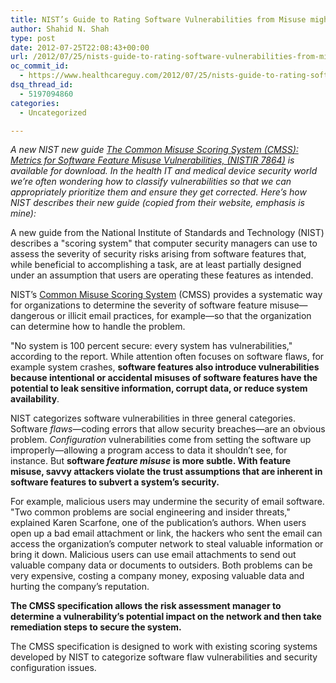 ```yaml
---
title: NIST’s Guide to Rating Software Vulnerabilities from Misuse might be helpful for health IT security
author: Shahid N. Shah
type: post
date: 2012-07-25T22:08:43+00:00
url: /2012/07/25/nists-guide-to-rating-software-vulnerabilities-from-misuse-might-be-helpful-for-health-it-security/
oc_commit_id:
  - https://www.healthcareguy.com/2012/07/25/nists-guide-to-rating-software-vulnerabilities-from-misuse-might-be-helpful-for-health-it-security/1478770807
dsq_thread_id:
  - 5197094860
categories:
  - Uncategorized

---
```

_A new NIST new guide_ [_The Common Misuse Scoring System (CMSS): Metrics for Software Feature Misuse Vulnerabilities, (NISTIR 7864)_][1] _is available for download. In the health IT and medical device security world we&#8217;re often wondering how to classify vulnerabilities so that we can appropriately prioritize them and ensure they get corrected. Here’s how NIST describes their new guide (copied from their website, emphasis is mine):_

A new guide from the National Institute of Standards and Technology (NIST) describes a "scoring system" that computer security managers can use to assess the severity of security risks arising from software features that, while beneficial to accomplishing a task, are at least partially designed under an assumption that users are operating these features as intended.

NIST&#8217;s [Common Misuse Scoring System][2] (CMSS) provides a systematic way for organizations to determine the severity of software feature misuse—dangerous or illicit email practices, for example—so that the organization can determine how to handle the problem.

"No system is 100 percent secure: every system has vulnerabilities," according to the report. While attention often focuses on software flaws, for example system crashes, **software features also introduce vulnerabilities because intentional or accidental misuses of software features have the potential to leak sensitive information, corrupt data, or reduce system availability**.

NIST categorizes software vulnerabilities in three general categories. Software _flaws_—coding errors that allow security breaches—are an obvious problem. _Configuration_ vulnerabilities come from setting the software up improperly—allowing a program access to data it shouldn&#8217;t see, for instance. But **software _feature misuse_ is more subtle. With feature misuse, savvy attackers violate the trust assumptions that are inherent in software features to subvert a system&#8217;s security.**

For example, malicious users may undermine the security of email software. "Two common problems are social engineering and insider threats," explained Karen Scarfone, one of the publication&#8217;s authors. When users open up a bad email attachment or link, the hackers who sent the email can access the organization&#8217;s computer network to steal valuable information or bring it down. Malicious users can use email attachments to send out valuable company data or documents to outsiders. Both problems can be very expensive, costing a company money, exposing valuable data and hurting the company&#8217;s reputation.

**The CMSS specification allows the risk assessment manager to determine a vulnerability&#8217;s potential impact on the network and then take remediation steps to secure the system.**

The CMSS specification is designed to work with existing scoring systems developed by NIST to categorize software flaw vulnerabilities and security configuration issues.

 [1]: http://www.nist.gov/itl/csd/cmss-072512.cfm
 [2]: http://csrc.nist.gov/publications/nistir/ir7864/nistir-7864.pdf